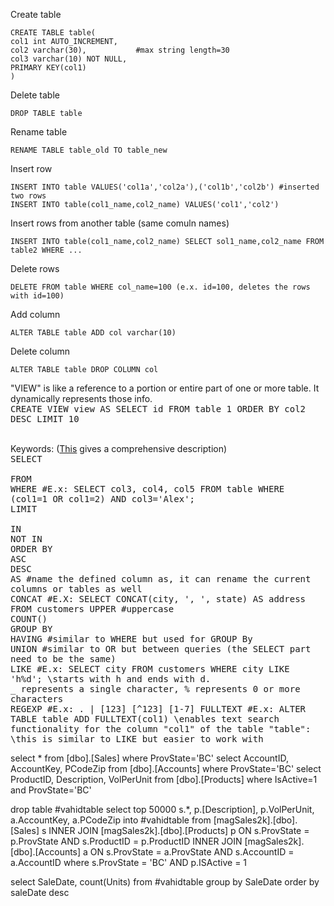 


Create table
````MySQL
CREATE TABLE table(
col1 int AUTO_INCREMENT,
col2 varchar(30),           #max string length=30
col3 varchar(10) NOT NULL,
PRIMARY KEY(col1)
)
````
Delete table
````MySQL
DROP TABLE table
````
Rename table
````MySQL
RENAME TABLE table_old TO table_new
````
Insert row
````MySQL
INSERT INTO table VALUES('col1a','col2a'),('col1b','col2b') #inserted two rows
INSERT INTO table(col1_name,col2_name) VALUES('col1','col2')
````
Insert rows from another table (same comuln names)
````MySQL
INSERT INTO table(col1_name,col2_name) SELECT sol1_name,col2_name FROM table2 WHERE ...
````
Delete rows
````MySQL
DELETE FROM table WHERE col_name=100 (e.x. id=100, deletes the rows with id=100)
````
Add column
````MySQL
ALTER TABLE table ADD col varchar(10)
````
Delete column
````MySQL
ALTER TABLE table DROP COLUMN col
````
 "VIEW" is like a reference to a portion or entire part of one or more table. It dynamically represents those info.<br>
<samp>CREATE VIEW view AS SELECT id FROM table 1 ORDER BY col2 DESC LIMIT 10</samp><br><br>

Keywords: (<a href="https://dev.mysql.com/doc/refman/5.7/en/sql-syntax-data-manipulation.html">This</a> gives a comprehensive description)<br>
<samp>SELECT	<br>					
FROM<br>
WHERE 		#E.x: SELECT col3, col4, col5 FROM table WHERE (col1=1 OR col1=2) AND col3='Alex';<br>
LIMIT<br>					
IN<br>
NOT IN<br>
ORDER BY <br>
ASC<br>
DESC<br>
AS #name the defined column as, it can rename the current columns or tables as well<br>
CONCAT #E.X: SELECT CONCAT(city, ', ', state) AS address FROM customers
UPPER #uppercase<br>
COUNT()<br>
GROUP BY<br>
HAVING #similar to WHERE but used for GROUP By<br>
UNION #similar to OR but between queries (the SELECT part need to be the same)<br>
LIKE #E.x: SELECT city FROM customers WHERE city LIKE 'h%d'; \\starts with h and ends with d. <br>
_ represents a single character, % represents 0 or more characters<br>
REGEXP  #E.x: . | [123] [^123] [1-7]
FULLTEXT #E.x: ALTER TABLE table ADD FULLTEXT(col1) \\enables text search functionality for the column "col1" of the table "table": \\this is similar to LIKE but easier to work with
</samp>
</body>
</html> 

select * from [dbo].[Sales] where ProvState='BC'
select AccountID, AccountKey, PCodeZip from [dbo].[Accounts] where ProvState='BC'
select ProductID, Description, VolPerUnit from [dbo].[Products] where IsActive=1 and ProvState='BC'

drop table  #vahidtable
select top 50000
 s.*, 
 p.[Description], 
 p.VolPerUnit,
 a.AccountKey, 
 a.PCodeZip
into #vahidtable
from
 [magSales2k].[dbo].[Sales] s
  INNER JOIN [magSales2k].[dbo].[Products] p ON s.ProvState = p.ProvState AND
                                                s.ProductID = p.ProductID
  INNER JOIN [magSales2k].[dbo].[Accounts] a ON s.ProvState = a.ProvState AND
                                                s.AccountID = a.AccountID
where
 s.ProvState = 'BC' AND
 p.ISActive = 1

select SaleDate, count(Units)  from #vahidtable group by SaleDate order by saleDate desc


